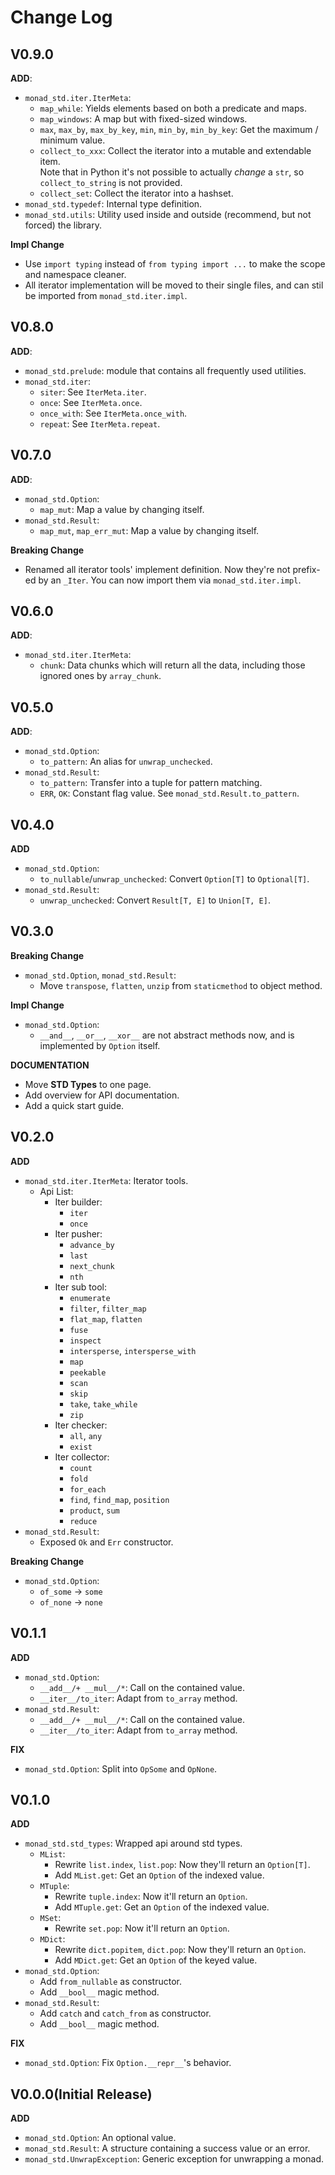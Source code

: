# Change Log

## V0.9.0

**ADD**:

- `monad_std.iter.IterMeta`:
    - `map_while`: Yields elements based on both a predicate and maps.
    - `map_windows`: A map but with fixed-sized windows.
    - `max`, `max_by`, `max_by_key`, `min`, `min_by`, `min_by_key`: Get the maximum / minimum value.
    - `collect_to_xxx`: Collect the iterator into a mutable and extendable item.<br />
      Note that in Python it's not possible to actually *change* a `str`, so `collect_to_string` is not provided.
    - `collect_set`: Collect the iterator into a hashset.
- `monad_std.typedef`: Internal type definition.
- `monad_std.utils`: Utility used inside and outside (recommend, but not forced) the library.

**Impl Change**

- Use `import typing` instead of `from typing import ...` to make the scope and namespace cleaner.
- All iterator implementation will be moved to their single files,
  and can stil be imported from `monad_std.iter.impl`.

## V0.8.0

**ADD**:

- `monad_std.prelude`: module that contains all frequently used utilities.
- `monad_std.iter`:
    - `siter`: See `IterMeta.iter`.
    - `once`: See `IterMeta.once`.
    - `once_with`: See `IterMeta.once_with`.
    - `repeat`: See `IterMeta.repeat`.

## V0.7.0

**ADD**:

- `monad_std.Option`:
    - `map_mut`: Map a value by changing itself.
- `monad_std.Result`:
    - `map_mut`, `map_err_mut`: Map a value by changing itself.

**Breaking Change**

- Renamed all iterator tools' implement definition. Now they're not prefix-ed by an `_Iter`.
  You can now import them via `monad_std.iter.impl`.

## V0.6.0

**ADD**:

- `monad_std.iter.IterMeta`:
    - `chunk`: Data chunks which will return all the data, including those ignored ones by `array_chunk`.

## V0.5.0

**ADD**:

- `monad_std.Option`:
    - `to_pattern`: An alias for `unwrap_unchecked`.
- `monad_std.Result`:
    - `to_pattern`: Transfer into a tuple for pattern matching.
    - `ERR`, `OK`: Constant flag value. See `monad_std.Result.to_pattern`.

## V0.4.0

**ADD**

- `monad_std.Option`:
    - `to_nullable`/`unwrap_unchecked`: Convert `Option[T]` to `Optional[T]`.
- `monad_std.Result`:
    - `unwrap_unchecked`: Convert `Result[T, E]` to `Union[T, E]`.

## V0.3.0

**Breaking Change**

- `monad_std.Option`, `monad_std.Result`:
    - Move `transpose`, `flatten`, `unzip` from `staticmethod` to object method.

**Impl Change**

- `monad_std.Option`:
    - `__and__`, `__or__`, `__xor__` are not abstract methods now, and is implemented by `Option` itself.

**DOCUMENTATION**

- Move **STD Types** to one page.
- Add overview for API documentation.
- Add a quick start guide.

## V0.2.0

**ADD**

- `monad_std.iter.IterMeta`: Iterator tools.
    - Api List:
        - Iter builder:
            - `iter`
            - `once`
        - Iter pusher:
            - `advance_by`
            - `last`
            - `next_chunk`
            - `nth`
        - Iter sub tool: 
            - `enumerate`
            - `filter`, `filter_map`
            - `flat_map`, `flatten`
            - `fuse`
            - `inspect`
            - `intersperse`, `intersperse_with`
            - `map`
            - `peekable`
            - `scan`
            - `skip`
            - `take`, `take_while`
            - `zip`
        - Iter checker:
            - `all`, `any`
            - `exist`
        - Iter collector:
            - `count`
            - `fold`
            - `for_each`
            - `find`, `find_map`, `position`
            - `product`, `sum`
            - `reduce`
- `monad_std.Result`:
    - Exposed `Ok` and `Err` constructor.

**Breaking Change**

- `monad_std.Option`:
    - `of_some` -> `some`
    - `of_none` -> `none`

## V0.1.1

**ADD**

- `monad_std.Option`:
    - `__add__/+ __mul__/*`: Call on the contained value.
    - `__iter__/to_iter`: Adapt from `to_array` method.
- `monad_std.Result`:
    - `__add__/+ __mul__/*`: Call on the contained value.
    - `__iter__/to_iter`: Adapt from `to_array` method.

**FIX**

- `monad_std.Option`: Split into `OpSome` and `OpNone`.

## V0.1.0

**ADD**

- `monad_std.std_types`: Wrapped api around std types.
    - `MList`:
        - Rewrite `list.index`, `list.pop`: Now they'll return an `Option[T]`.
        - Add `MList.get`: Get an `Option` of the indexed value.
    - `MTuple`:
        - Rewrite `tuple.index`: Now it'll return an `Option`.
        - Add `MTuple.get`: Get an `Option` of the indexed value.
    - `MSet`:
        - Rewrite `set.pop`: Now it'll return an `Option`.
    - `MDict`:
        - Rewrite `dict.popitem`, `dict.pop`: Now they'll return an `Option`.
        - Add `MDict.get`: Get an `Option` of the keyed value.
- `monad_std.Option`:
  - Add `from_nullable` as constructor.
  - Add `__bool__` magic method.
- `monad_std.Result`:
  - Add `catch` and `catch_from` as constructor.
  - Add `__bool__` magic method.

**FIX**

- `monad_std.Option`: Fix `Option.__repr__`'s behavior.

## V0.0.0(Initial Release)

**ADD**

- `monad_std.Option`: An optional value.
- `monad_std.Result`: A structure containing a success value or an error.
- `monad_std.UnwrapException`: Generic exception for unwrapping a monad.
